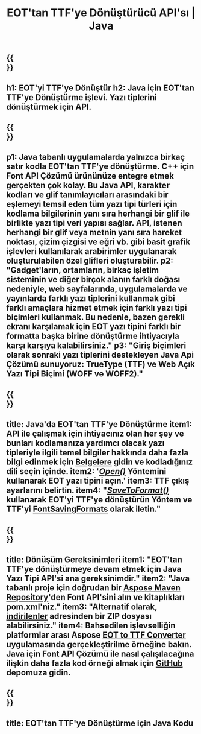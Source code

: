 ﻿---
translation: true
template: /_templates/conversion-child-java.md
title: EOT'tan TTF'ye Dönüştürücü API'sı | Java
description: Windows ve Linux'ta Java API kullanarak EOT'yi TTF'ye dönüştürün. Bu yerel EOT - TTF yazı tipi dönüştürme işlevini kendi çözümünüze entegre edin.
keywords: eot to ttf java api, eot2ttf java çözümü, eot to ttf java
url: /java/conversion/eot-to-ttf/
family: font
platformtag: java
feature: conversion
informat: EOT
outformat: TTF
faq: faqchild
otherformats: WOFF WOFF2
---

{{<section banner>}}
---
h1: EOT'yi TTF'ye Dönüştür
h2: Java için EOT'tan TTF'ye Dönüştürme işlevi. Yazı tiplerini dönüştürmek için API.
---

{{<section overview>}}
---
p1: Java tabanlı uygulamalarda yalnızca birkaç satır kodla EOT'tan TTF'ye dönüştürme. С++ için Font API Çözümü ürününüze entegre etmek gerçekten çok kolay. Bu Java API, karakter kodları ve glif tanımlayıcıları arasındaki bir eşlemeyi temsil eden tüm yazı tipi türleri için kodlama bilgilerinin yanı sıra herhangi bir glif ile birlikte yazı tipi veri yapısı sağlar. API, istenen herhangi bir glif veya metnin yanı sıra hareket noktası, çizim çizgisi ve eğri vb. gibi basit grafik işlevleri kullanılarak arabirimler uygulanarak oluşturulabilen özel glifleri oluşturabilir.
p2: "Gadget'ların, ortamların, birkaç işletim sisteminin ve diğer birçok alanın farklı doğası nedeniyle, web sayfalarında, uygulamalarda ve yayınlarda farklı yazı tiplerini kullanmak gibi farklı amaçlara hizmet etmek için farklı yazı tipi biçimleri kullanmak. Bu nedenle, bazen gerekli ekranı karşılamak için EOT yazı tipini farklı bir formatta başka birine dönüştürme ihtiyacıyla karşı karşıya kalabilirsiniz."
p3: "Giriş biçimleri olarak sonraki yazı tiplerini destekleyen Java Api Çözümü sunuyoruz: TrueType (TTF) ve Web Açık Yazı Tipi Biçimi (WOFF ve WOFF2)."
---

{{<section feature1>}}
---
title: Java'da EOT'tan TTF'ye Dönüştürme
item1: API ile çalışmak için ihtiyacınız olan her şey ve bunları kodlamanıza yardımcı olacak yazı tipleriyle ilgili temel bilgiler hakkında daha fazla bilgi edinmek için [Belgelere](https://docs.aspose.com/font/) gidin ve kodladığınız dili seçin içinde.
item2: '[*Open()*](https://reference.aspose.com/font/java/com.aspose.font/Font#open-com.aspose.font.FontDefinition-) Yöntemini kullanarak EOT yazı tipini açın.'
item3: TTF çıkış ayarlarını belirtin.
item4: "[*SaveToFormat()*](https://reference.aspose.com/font/java/com.aspose.font/Font#saveToFormat-java.io.OutputStream-com.aspose.font.FontSavingFormats-) kullanarak EOT'yi TTF'ye dönüştürün Yöntem ve TTF'yi [FontSavingFormats](https://reference.aspose.com/font/java/com.aspose.font/FontSavingFormats) olarak iletin."
---

{{<section feature2>}}
---
title: Dönüşüm Gereksinimleri
item1: "EOT'tan TTF'ye dönüştürmeye devam etmek için Java Yazı Tipi API'si ana gereksinimdir."
item2: "Java tabanlı proje için doğrudan bir [Aspose Maven Repository](https://repository.aspose.com/font/)'den Font API'sini alın ve kitaplıkları pom.xml'niz."
item3: "Alternatif olarak, [indirilenler](https://releases.aspose.com/font/java/) adresinden bir ZIP dosyası alabilirsiniz."
item4: Bahsedilen işlevselliğin platformlar arası Aspose [EOT to TTF Converter](https://products.aspose.app/font/conversion/eot-to-ttf) uygulamasında gerçekleştirilme örneğine bakın. Java için Font API Çözümü ile nasıl çalışılacağına ilişkin daha fazla kod örneği almak için [GitHub](https://github.com/aspose-font/Aspose.Font-Documentation/tree/master/java-examples) depomuza gidin.
---

{{<section codeexample>}}
---
title: EOT'tan TTF'ye Dönüştürme için Java Kodu
---